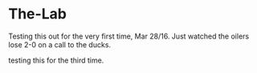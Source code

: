 # The-Lab
Testing this out for the very first time, Mar 28/16. Just watched the oilers lose 2-0 on a call to the ducks.

testing this for the third time.
